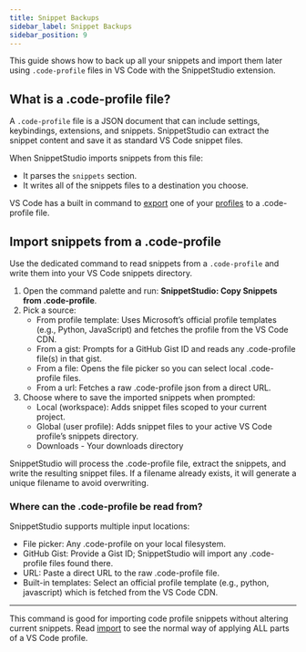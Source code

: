```yaml
---
title: Snippet Backups
sidebar_label: Snippet Backups
sidebar_position: 9
---
```


This guide shows how to back up all your snippets and import them later using `.code-profile` files in VS Code with the SnippetStudio extension.

## What is a .code-profile file?

A `.code-profile` file is a JSON document that can include settings, keybindings, extensions, and snippets. SnippetStudio can extract the snippet content and save it as standard VS Code snippet files.

When SnippetStudio imports snippets from this file:
- It parses the `snippets` section.
- It writes all of the snippets files to a destination you choose.

VS Code has a built in command to [export](https://code.visualstudio.com/docs/configure/profiles#_export) one of your [profiles](https://code.visualstudio.com/docs/configure/profiles) to a .code-profile file.

## Import snippets from a .code-profile

Use the dedicated command to read snippets from a `.code-profile` and write them into your VS Code snippets directory.

1. Open the command palette and run: **SnippetStudio: Copy Snippets from .code-profile**.
2. Pick a source:
   - From profile template: Uses Microsoft’s official profile templates (e.g., Python, JavaScript) and fetches the profile from the VS Code CDN.
   - From a gist: Prompts for a GitHub Gist ID and reads any .code-profile file(s) in that gist.
   - From a file: Opens the file picker so you can select local .code-profile files.
   - From a url: Fetches a raw .code-profile json from a direct URL.
3. Choose where to save the imported snippets when prompted:
   - Local (workspace): Adds snippet files scoped to your current project.
   - Global (user profile): Adds snippet files to your active VS Code profile’s snippets directory.
   - Downloads - Your downloads directory

SnippetStudio will process the .code-profile file, extract the snippets, and write the resulting snippet files. If a filename already exists, it will generate a unique filename to avoid overwriting.

### Where can the .code-profile be read from?

SnippetStudio supports multiple input locations:

- File picker: Any .code-profile on your local filesystem.
- GitHub Gist: Provide a Gist ID; SnippetStudio will import any .code-profile files found there.
- URL: Paste a direct URL to the raw .code-profile file.
- Built-in templates: Select an official profile template (e.g., python, javascript) which is fetched from the VS Code CDN.

---

This command is good for importing code profile snippets without altering current snippets. Read [import](https://code.visualstudio.com/docs/configure/profiles#_import) to see the normal way of applying ALL parts of a VS Code profile. 

